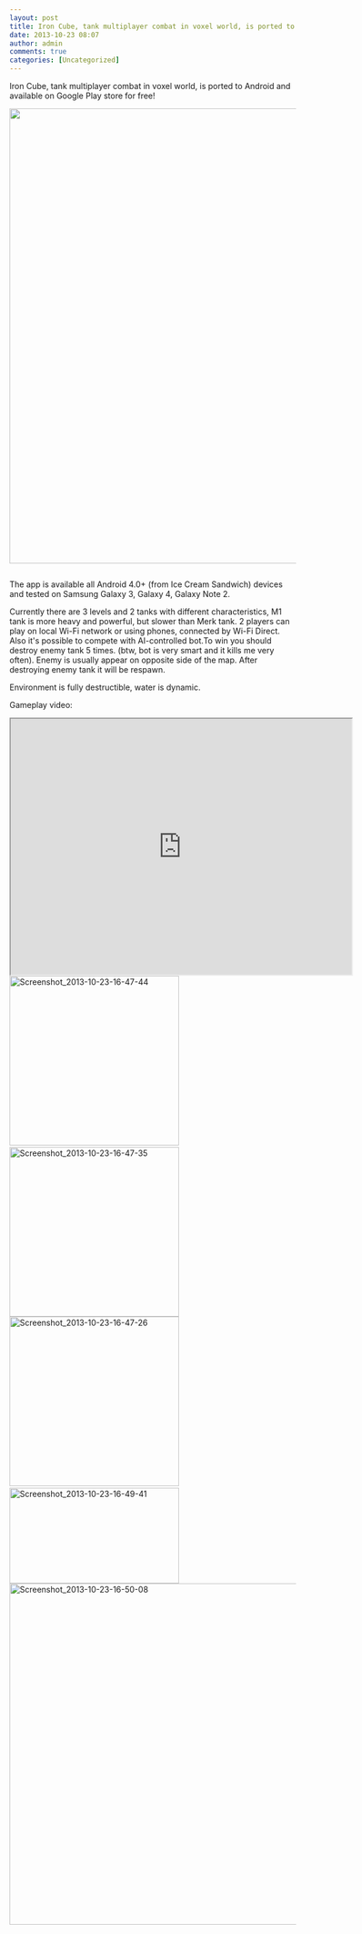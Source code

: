 ```yaml
---
layout: post
title: Iron Cube, tank multiplayer combat in voxel world, is ported to Android and available on Google Play store for free!
date: 2013-10-23 08:07
author: admin
comments: true
categories: [Uncategorized]
---
```

Iron Cube, tank multiplayer combat in voxel world, is ported to Android and available on Google Play store for free!

<a href="http://media.moddb.com/images/articles/1/142/141237/auto/iron_cube_android.jpg"><img class="aligncenter" alt="" src="http://media.moddb.com/images/articles/1/142/141237/auto/iron_cube_android.jpg" width="800" /></a>

<a href="https://play.google.com/store/apps/details?id=com.glow3d.ironcube"><img alt="" src="http://media.moddb.com/images/articles/1/142/141237/auto/en_generic_rgb_wo_60.png" /></a>

The app is available all Android 4.0+ (from Ice Cream Sandwich) devices and tested on Samsung Galaxy 3, Galaxy 4, Galaxy Note 2.

Currently there are 3 levels and 2 tanks with different characteristics, M1 tank is more heavy and powerful, but slower than Merk tank. 2 players can play on local Wi-Fi network or using phones, connected by Wi-Fi Direct.
Also it's possible to compete with AI-controlled bot.To win you should destroy enemy tank 5 times.
(btw, bot is very smart and it kills me very often). Enemy is usually appear on opposite side of the map. After destroying enemy tank it will be respawn.

Environment is fully destructible, water is dynamic.

Gameplay video:

<iframe src="http://www.youtube.com/embed/RITw-muIarM" height="450" width="600"></iframe>
<div align="left"><a href="http://media.moddb.com/images/articles/1/142/141237/auto/Screenshot_2013-10-23-16-47-44.png" target="_blank"><img alt="Screenshot_2013-10-23-16-47-44" src="http://media.moddb.com/images/articles/1/142/141237/auto/Screenshot_2013-10-23-16-47-44.png" width="298" /></a> <a href="http://media.moddb.com/images/articles/1/142/141237/auto/Screenshot_2013-10-23-16-47-35.png" target="_blank"><img alt="Screenshot_2013-10-23-16-47-35" src="http://media.moddb.com/images/articles/1/142/141237/auto/Screenshot_2013-10-23-16-47-35.png" width="298" /></a>
<a href="http://media.moddb.com/images/articles/1/142/141237/auto/Screenshot_2013-10-23-16-47-26.png" target="_blank"><img alt="Screenshot_2013-10-23-16-47-26" src="http://media.moddb.com/images/articles/1/142/141237/auto/Screenshot_2013-10-23-16-47-26.png" width="298" /></a> <a href="http://media.moddb.com/images/articles/1/142/141237/auto/Screenshot_2013-10-23-16-49-41.png" target="_blank"><img alt="Screenshot_2013-10-23-16-49-41" src="http://media.moddb.com/images/articles/1/142/141237/auto/Screenshot_2013-10-23-16-49-41.png" width="298" height="168" /></a>
<a href="http://media.moddb.com/images/articles/1/142/141237/auto/Screenshot_2013-10-23-16-50-08.png" target="_blank"><img alt="Screenshot_2013-10-23-16-50-08" src="http://media.moddb.com/images/articles/1/142/141237/auto/Screenshot_2013-10-23-16-50-08.png" width="600" /></a>
